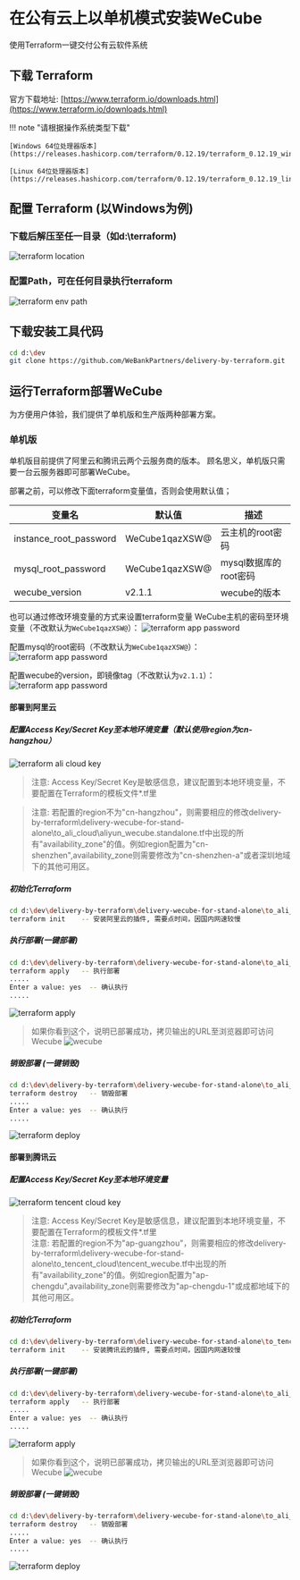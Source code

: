 # 在公有云上以单机模式安装WeCube

使用Terraform一键交付公有云软件系统

## 下载 Terraform

官方下载地址:
[https://www.terraform.io/downloads.html](https://www.terraform.io/downloads.html)

!!! note "请根据操作系统类型下载"

	[Windows 64位处理器版本](https://releases.hashicorp.com/terraform/0.12.19/terraform_0.12.19_windows_amd64.zip)  

	[Linux 64位处理器版本](https://releases.hashicorp.com/terraform/0.12.19/terraform_0.12.19_linux_amd64.zip)


## 配置 Terraform (以Windows为例)

### 下载后解压至任一目录（如d:\terraform)
![terraform location](images/installation/terraform_location.png) 

### 配置Path，可在任何目录执行terraform
![terraform env path](images/installation/terraform_env_path.png)

## 下载安装工具代码

``` bash
cd d:\dev
git clone https://github.com/WeBankPartners/delivery-by-terraform.git
```

## 运行Terraform部署WeCube
为方便用户体验，我们提供了单机版和生产版两种部署方案。

### 单机版
单机版目前提供了阿里云和腾讯云两个云服务商的版本。
顾名思义，单机版只需要一台云服务器即可部署WeCube。

部署之前，可以修改下面terraform变量值，否则会使用默认值；

变量名 | 默认值 |  描述  
-|-|-
instance_root_password | WeCube1qazXSW@ | 云主机的root密码 |
mysql_root_password | WeCube1qazXSW@ | mysql数据库的root密码 |
wecube_version | v2.1.1 | wecube的版本 |

也可以通过修改环境变量的方式来设置terraform变量
WeCube主机的密码至环境变量（不改默认为`WeCube1qazXSW@`）：
![terraform app password](images/installation/instance_root_password.png) 

配置mysql的root密码（不改默认为`WeCube1qazXSW@`）：
![terraform app password](images/installation/mysql_root_password.png) 

配置wecube的version，即镜像tag（不改默认为`v2.1.1`）：
![terraform app password](images/installation/wecube_version.png) 

#### 部署到阿里云

##### 配置Access Key/Secret Key至本地环境变量（默认使用region为cn-hangzhou） 
![terraform ali cloud key](images/installation/terraform_ali_cloud_key.png)
>注意: Access Key/Secret Key是敏感信息，建议配置到本地环境变量，不要配置在Terraform的模板文件\*.tf里

>注意: 若配置的region不为"cn-hangzhou"，则需要相应的修改delivery-by-terraform\delivery-wecube-for-stand-alone\to_ali_cloud\aliyun_wecube.standalone.tf中出现的所有"availability_zone"的值。例如region配置为"cn-shenzhen",availability_zone则需要修改为"cn-shenzhen-a"或者深圳地域下的其他可用区。

##### 初始化Terraform
``` bash
cd d:\dev\delivery-by-terraform\delivery-wecube-for-stand-alone\to_ali_cloud
terraform init    -- 安装阿里云的插件, 需要点时间，因国内网速较慢
```

##### 执行部署(一键部署)
``` bash
cd d:\dev\delivery-by-terraform\delivery-wecube-for-stand-alone\to_ali_cloud
terraform apply   -- 执行部署
.....
Enter a value: yes  -- 确认执行
.....
```
![terraform apply ](images/installation/terraform_ali_cloud_apply.png)
>如果你看到这个，说明已部署成功，拷贝输出的URL至浏览器即可访问Wecube
![wecube ](images/installation/wecube.png)

##### 销毁部署 (一键销毁)
``` bash
cd d:\dev\delivery-by-terraform\delivery-wecube-for-stand-alone\to_ali_cloud
terraform destroy   -- 销毁部署
.....
Enter a value: yes  -- 确认执行
.....
```
![terraform deploy   ](images/installation/terraform_ali_cloud_destroy.png)

#### 部署到腾讯云

##### 配置Access Key/Secret Key至本地环境变量 
![terraform tencent cloud key](images/installation/terraform_tencent_cloud_key.png)
>注意: Access Key/Secret Key是敏感信息，建议配置到本地环境变量，不要配置在Terraform的模板文件\*.tf里  
>注意: 若配置的region不为"ap-guangzhou"，则需要相应的修改delivery-by-terraform\delivery-wecube-for-stand-alone\to_tencent_cloud\tencent_wecube.tf中出现的所有"availability_zone"的值。例如region配置为"ap-chengdu",availability_zone则需要修改为"ap-chengdu-1"或成都地域下的其他可用区。

##### 初始化Terraform
``` bash
cd d:\dev\delivery-by-terraform\delivery-wecube-for-stand-alone\to_tencent_cloud
terraform init    -- 安装腾讯云的插件, 需要点时间，因国内网速较慢
```

##### 执行部署(一键部署)
``` bash
cd d:\dev\delivery-by-terraform\delivery-wecube-for-stand-alone\to_ali_cloud
terraform apply   -- 执行部署
.....
Enter a value: yes  -- 确认执行
.....
```
![terraform apply ](images/installation/terraform_ali_cloud_apply.png)
>如果你看到这个，说明已部署成功，拷贝输出的URL至浏览器即可访问Wecube
![wecube ](images/installation/wecube.png)

##### 销毁部署 (一键销毁)
``` bash
cd d:\dev\delivery-by-terraform\delivery-wecube-for-stand-alone\to_ali_cloud
terraform destroy   -- 销毁部署
.....
Enter a value: yes  -- 确认执行
.....
```
![terraform deploy   ](images/installation/terraform_ali_cloud_destroy.png)
